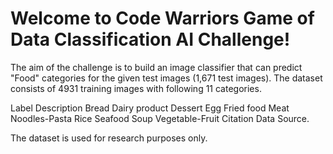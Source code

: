 
# Welcome to Code Warriors Game of Data Classification AI Challenge!
The aim of the challenge is to build an image classifier that can predict "Food" categories for the given test images (1,671 test images). The dataset consists of 4931 training images with following 11 categories.

Label Description
Bread
Dairy product
Dessert
Egg
Fried food
Meat
Noodles-Pasta
Rice
Seafood
Soup
Vegetable-Fruit
Citation
Data Source.

The dataset is used for research purposes only.
